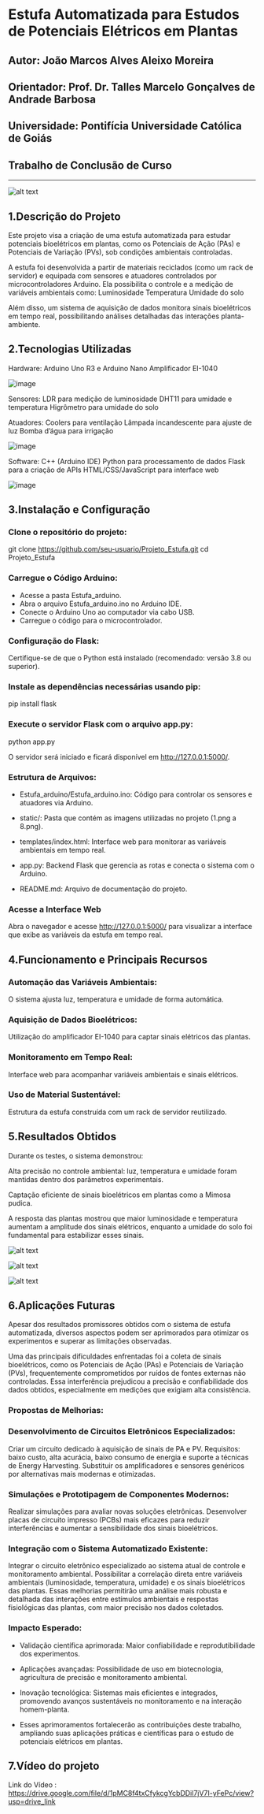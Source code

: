 # Estufa Automatizada para Estudos de Potenciais Elétricos em Plantas

## Autor: João Marcos Alves Aleixo Moreira
## Orientador: Prof. Dr. Talles Marcelo Gonçalves de Andrade Barbosa
## Universidade: Pontifícia Universidade Católica de Goiás
## Trabalho de Conclusão de Curso

---

![alt text](image-3.png)

## 1.Descrição do Projeto

Este projeto visa a criação de uma estufa automatizada para estudar potenciais bioelétricos em plantas, como os Potenciais de Ação (PAs) e Potenciais de Variação (PVs), sob condições ambientais controladas.

A estufa foi desenvolvida a partir de materiais reciclados (como um rack de servidor) e equipada com sensores e atuadores controlados por microcontroladores Arduino. Ela possibilita o controle e a medição de variáveis ambientais como:
Luminosidade
Temperatura
Umidade do solo 

Além disso, um sistema de aquisição de dados monitora sinais bioelétricos em tempo real, possibilitando análises detalhadas das interações planta-ambiente.


## 2.Tecnologias Utilizadas

Hardware:
Arduino Uno R3 e Arduino Nano
Amplificador EI-1040

![image](https://github.com/user-attachments/assets/e11fc0ac-b948-4402-9d5e-4e8e0ffed1e6)


Sensores:
LDR para medição de luminosidade
DHT11 para umidade e temperatura
Higrômetro para umidade do solo

Atuadores:
Coolers para ventilação
Lâmpada incandescente para ajuste de luz
Bomba d’água para irrigação

![image](https://github.com/user-attachments/assets/cb835207-1656-4c52-b5fc-b3c4ead1beed)


Software:
C++ (Arduino IDE)
Python para processamento de dados
Flask para a criação de APIs
HTML/CSS/JavaScript para interface web

![image](https://github.com/user-attachments/assets/4c68402f-fe2b-4ea9-a7e3-f3971d7ff9b7)


## 3.Instalação e Configuração

### Clone o repositório do projeto:
git clone https://github.com/seu-usuario/Projeto_Estufa.git
cd Projeto_Estufa

### Carregue o Código Arduino:

- Acesse a pasta Estufa_arduino.
- Abra o arquivo Estufa_arduino.ino no Arduino IDE.
- Conecte o Arduino Uno ao computador via cabo USB.
- Carregue o código para o microcontrolador.

### Configuração do Flask:
Certifique-se de que o Python está instalado (recomendado: versão 3.8 ou superior).

### Instale as dependências necessárias usando pip:
pip install flask

### Execute o servidor Flask com o arquivo app.py:

python app.py

O servidor será iniciado e ficará disponível em http://127.0.0.1:5000/.

### Estrutura de Arquivos:

- Estufa_arduino/Estufa_arduino.ino: Código para controlar os sensores e atuadores via Arduino.

- static/: Pasta que contém as imagens utilizadas no projeto (1.png a 8.png).

- templates/index.html: Interface web para monitorar as variáveis ambientais em tempo real.

- app.py: Backend Flask que gerencia as rotas e conecta o sistema com o Arduino.

- README.md: Arquivo de documentação do projeto.

### Acesse a Interface Web
Abra o navegador e acesse http://127.0.0.1:5000/ para visualizar a interface que exibe as variáveis da estufa em tempo real.


## 4.Funcionamento e Principais Recursos

### Automação das Variáveis Ambientais:
O sistema ajusta luz, temperatura e umidade de forma automática.

### Aquisição de Dados Bioelétricos:
Utilização do amplificador EI-1040 para captar sinais elétricos das plantas.

### Monitoramento em Tempo Real:
Interface web para acompanhar variáveis ambientais e sinais elétricos.

### Uso de Material Sustentável:
Estrutura da estufa construída com um rack de servidor reutilizado.


## 5.Resultados Obtidos
Durante os testes, o sistema demonstrou:

Alta precisão no controle ambiental: luz, temperatura e umidade foram mantidas dentro dos parâmetros experimentais.

Captação eficiente de sinais bioelétricos em plantas como a Mimosa pudica.

A resposta das plantas mostrou que maior luminosidade e temperatura aumentam a amplitude dos sinais elétricos, enquanto a umidade do solo foi fundamental para estabilizar esses sinais.

![alt text](image.png)


![alt text](image-1.png)


![alt text](image-2.png)


## 6.Aplicações Futuras

Apesar dos resultados promissores obtidos com o sistema de estufa automatizada, diversos aspectos podem ser aprimorados para otimizar os experimentos e superar as limitações observadas.

Uma das principais dificuldades enfrentadas foi a coleta de sinais bioelétricos, como os Potenciais de Ação (PAs) e Potenciais de Variação (PVs), frequentemente comprometidos por ruídos de fontes externas não controladas. Essa interferência prejudicou a precisão e confiabilidade dos dados obtidos, especialmente em medições que exigiam alta consistência.

### Propostas de Melhorias:

### Desenvolvimento de Circuitos Eletrônicos Especializados:

Criar um circuito dedicado à aquisição de sinais de PA e PV.
Requisitos: baixo custo, alta acurácia, baixo consumo de energia e suporte a técnicas de Energy Harvesting.
Substituir os amplificadores e sensores genéricos por alternativas mais modernas e otimizadas.

### Simulações e Prototipagem de Componentes Modernos:

Realizar simulações para avaliar novas soluções eletrônicas.
Desenvolver placas de circuito impresso (PCBs) mais eficazes para reduzir interferências e aumentar a sensibilidade dos sinais bioelétricos.

### Integração com o Sistema Automatizado Existente:

Integrar o circuito eletrônico especializado ao sistema atual de controle e monitoramento ambiental.
Possibilitar a correlação direta entre variáveis ambientais (luminosidade, temperatura, umidade) e os sinais bioelétricos das plantas.
Essas melhorias permitirão uma análise mais robusta e detalhada das interações entre estímulos ambientais e respostas fisiológicas das plantas, com maior precisão nos dados coletados.

### Impacto Esperado:

- Validação científica aprimorada: Maior confiabilidade e reprodutibilidade dos experimentos.

- Aplicações avançadas: Possibilidade de uso em biotecnologia, agricultura de precisão e monitoramento ambiental.

- Inovação tecnológica: Sistemas mais eficientes e integrados, promovendo avanços sustentáveis no monitoramento e na interação homem-planta.

- Esses aprimoramentos fortalecerão as contribuições deste trabalho, ampliando suas aplicações práticas e científicas para o estudo de potenciais elétricos em plantas.

## 7.Vídeo do projeto

Link do Vídeo : https://drive.google.com/file/d/1pMC8f4txCfykcgYcbDDil7jV7I-yFePc/view?usp=drive_link
